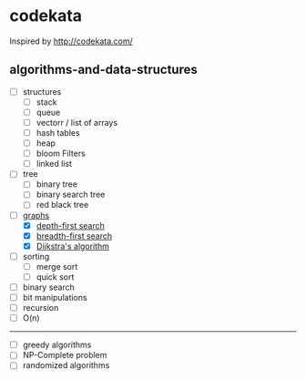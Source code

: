 # codekata

Inspired by http://codekata.com/

## algorithms-and-data-structures

- [ ] structures
  - [ ] stack
  - [ ] queue
  - [ ] vectorr / list of arrays
  - [ ] hash tables
  - [ ] heap
  - [ ] bloom Filters
  - [ ] linked list
- [ ] tree
  - [ ] binary tree
  - [ ] binary search tree
  - [ ] red black tree
- [ ] [graphs](https://github.com/MaximTkachenko/codekata/tree/master/src/graphs)
  - [x] [depth-first search](https://github.com/MaximTkachenko/codekata/blob/master/src/graphs/Core/Search/DepthFirstSearch.cs)
  - [x] [breadth-first search](https://github.com/MaximTkachenko/codekata/blob/master/src/graphs/Core/Search/BreadthFirstSearch.cs)
  - [x] [Dijkstra's algorithm](https://github.com/MaximTkachenko/codekata/blob/master/src/graphs/Core/Search/DijkstraAlgorithm.cs)
- [ ] sorting
  - [ ] merge sort
  - [ ] quick sort
- [ ] binary search
- [ ] bit manipulations
- [ ] recursion
- [ ] O(n)
---------------------------------------------
- [ ] greedy algorithms
- [ ] NP-Complete problem
- [ ] randomized algorithms
